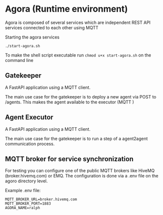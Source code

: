 # Agora (Runtime environment)
Agora is composed of several services which are independent REST API services connected to each other using MQTT

Starting the agora services
```
./start-agora.sh
```
To make the shell script executable run `chmod u+x start-agora.sh` on the command line

## Gatekeeper
A FastAPI application using a MQTT client.

The main use case for the gatekeeper is to deploy a new agent via POST to /agents. This makes the agent available to the executor (MQTT )

## Agent Executor
A FastAPI application using a MQTT client.

The main use case for the gatekeeper is to run a step of a agent2agent communication process. 

## MQTT broker for service synchronization
For testing you can configure one of the public MQTT brokers like HiveMQ (broker.hivemq.com) or EMQ. The configuration is done via a .env file on the agoro directory level.

Example .env file:
```
MQTT_BROKER_URL=broker.hivemq.com
MQTT_BROKER_PORT=1883
AGORA_NAME=ralph
```




